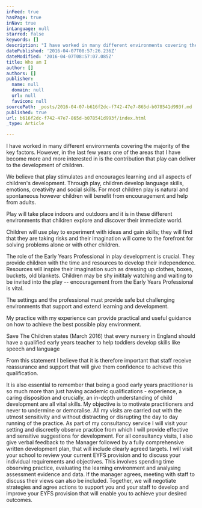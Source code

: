 ```yaml
---
inFeed: true
hasPage: true
inNav: true
inLanguage: null
starred: false
keywords: []
description: "I have worked in many different environments covering the majority of the key factors. However, in the last few years one of the areas that I have become more and more interested in is the contribution that play can deliver to the development of children.\n\nWe believe that play stimulates and encourages learning and all aspects of children’s development. Through play, children develop language skills, emotions, creativity and social skills. For most children play is natural and spontaneous however children will benefit from encouragement and help from adults.\n\nPlay will take place indoors and outdoors and it is in these different environments that children explore and discover their immediate world.\n\nChildren will use play to experiment with ideas and gain skills; they will find that they are taking risks and their imagination will come to the forefront for solving problems alone or with other children.\n\nThe role of the Early Years Professional in play development is crucial. They provide children with the time and resources to develop their independence. Resources will inspire their imagination such as dressing up clothes, boxes, buckets, old blankets. \nChildren may be shy inititaly watching and waiting to be invited into the play – encouragement from the Early Years Professional is vital.\n\nThe settings and the professional must provide safe but challenging environments that support and extend learning and development.\n\nMy practice with my experience can provide practical and useful guidance on how to achieve the best possible play environment.\n\n\nSave The Children states (March 2016) that every nursery in England should have a qualified early years teacher to help toddlers develop skills like speech and language\n\n \n\nFrom this statement I believe that it is therefore important that staff receive reassurance and support that will give them confidence to achieve this qualification.\n\n \n\nIt is also essential to remember that being a good early years practitioner is so much more than just having academic qualifications - experience, a caring disposition and crucially, an in-depth understanding of child development are all vital skills.\n\n \n\nMy objective is to motivate practitioners and never to undermine or demoralise. All my visits are carried out with the utmost sensitivity and without distracting or disrupting the day to day running of the practice.\n\n \n\nAs part of my consultancy service I will visit your setting and discreetly observe practice from which I will provide effective and sensitive suggestions for development. For all consultancy visits, I also give verbal feedback to the Manager followed by a fully comprehensive written development plan, that will include clearly agreed targets.\n\n \n\nI will visit your school to review your current EYFS provision and to discuss your individual requirements and objectives. This involves spending time observing practice, evaluating the learning environment and analysing assessment evidence and data.  If the manager agrees, meeting with staff to discuss their views can also be included.\n\n \n\nTogether, we will negotiate strategies and agree actions to support you and your staff to develop and improve your EYFS provision that will enable you to achieve your desired outcomes.\n"
datePublished: '2016-04-07T08:57:26.236Z'
dateModified: '2016-04-07T08:57:07.085Z'
title: Who am I
author: []
authors: []
publisher:
  name: null
  domain: null
  url: null
  favicon: null
sourcePath: _posts/2016-04-07-b616f2dc-f742-47e7-865d-b078541d993f.md
published: true
url: b616f2dc-f742-47e7-865d-b078541d993f/index.html
_type: Article

---
```

I have worked in many different environments covering the majority of the key factors. However, in the last few years one of the areas that I have become more and more interested in is the contribution that play can deliver to the development of children. 

We believe that play stimulates and encourages learning and all aspects of children's development. Through play, children develop language skills, emotions, creativity and social skills. For most children play is natural and spontaneous however children will benefit from encouragement and help from adults. 

Play will take place indoors and outdoors and it is in these different environments that children explore and discover their immediate world. 

Children will use play to experiment with ideas and gain skills; they will find that they are taking risks and their imagination will come to the forefront for solving problems alone or with other children. 

The role of the Early Years Professional in play development is crucial. They provide children with the time and resources to develop their independence. Resources will inspire their imagination such as dressing up clothes, boxes, buckets, old blankets. 
Children may be shy inititaly watching and waiting to be invited into the play -- encouragement from the Early Years Professional is vital. 

The settings and the professional must provide safe but challenging environments that support and extend learning and development. 

My practice with my experience can provide practical and useful guidance on how to achieve the best possible play environment. 

Save The Children states (March 2016) that every nursery in England should have a qualified early years teacher to help toddlers develop skills like speech and language 

From this statement I believe that it is therefore important that staff receive reassurance and support that will give them confidence to achieve this qualification. 

It is also essential to remember that being a good early years practitioner is so much more than just having academic qualifications - experience, a caring disposition and crucially, an in-depth understanding of child development are all vital skills.
My objective is to motivate practitioners and never to undermine or demoralise. All my visits are carried out with the utmost sensitivity and without distracting or disrupting the day to day running of the practice.
As part of my consultancy service I will visit your setting and discreetly observe practice from which I will provide effective and sensitive suggestions for development. For all consultancy visits, I also give verbal feedback to the Manager followed by a fully comprehensive written development plan, that will include clearly agreed targets.
I will visit your school to review your current EYFS provision and to discuss your individual requirements and objectives. This involves spending time observing practice, evaluating the learning environment and analysing assessment evidence and data. If the manager agrees, meeting with staff to discuss their views can also be included.
Together, we will negotiate strategies and agree actions to support you and your staff to develop and improve your EYFS provision that will enable you to achieve your desired outcomes.